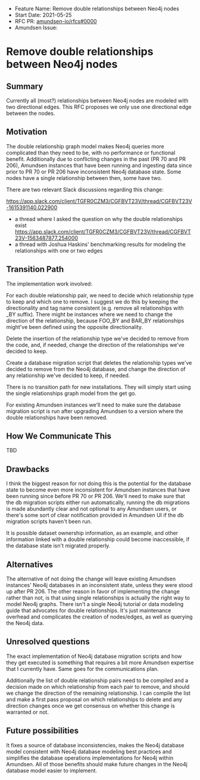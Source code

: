- Feature Name: Remove double relationships between Neo4j nodes
- Start Date: 2021-05-25
- RFC PR: [amundsen-io/rfcs#0000](https://github.com/amundsen-io/rfcs/pull/0000)
- Amundsen Issue: 

# Remove double relationships between Neo4j nodes

## Summary

Currently all (most?) relationships between Neo4j nodes are modeled with
two directional edges. This RFC proposes we only use one directional edge
between the nodes.

## Motivation

The double relationship graph model makes Neo4j queries more complicated
than they need to be, with no performance or functional benefit. Additionally
due to conflicting changes in the past (PR 70 and PR 206), Amundsen instances
that have been running and ingesting data since prior to PR 70 or PR 206 have
inconsistent Neo4j database state. Some nodes have a single relationship between
then, some have two.

There are two relevant Slack discussions regarding this change:

https://app.slack.com/client/TGFR0CZM3/CGFBVT23V/thread/CGFBVT23V-1615391140.022900
- a thread where I asked the question on why the double relationships exist
https://app.slack.com/client/TGFR0CZM3/CGFBVT23V/thread/CGFBVT23V-1563487877.254000
- a thread with Joshua Haskins' benchmarking results for modeling the relationships
  with one or two edges

## Transition Path

The implementation work involved:

For each double relationship pair, we need to decide which relationship type
to keep and which one to remove. I suggest we do this by keeping the directionality
and tag name consistent (e.g. remove all relationships with _BY suffix). There
might be instances where we need to change the direction of the relationship,
because FOO_BY and BAR_BY relationships might've been defined using the opposite
directionality.

Delete the insertion of the relationship type we've decided to remove from the
code, and, if needed, change the direction of the relationships we've decided to
keep.

Create a database migration script that deletes the relationship types we've
decided to remove from the Neo4j database, and change the direction of any
relationship we've decided to keep, if needed.

There is no transition path for new installations. They will simply start using
the single relationships graph model from the get go.

For existing Amundsen instances we'll need to make sure the database migration
script is run after upgrading Amundsen to a version where the double relationships
have been removed.

## How We Communicate This

TBD

## Drawbacks

I think the biggest reason for not doing this is the potential for the database state
to become even more inconsistent for Amundsen instances that have been running since
before PR 70 or PR 206. We'll need to make sure that the db migration scripts either
run automatically, running the db migrations is made abundantly clear and not optional
to any Amundsen users, or there's some sort of clear notification provided in Amundsen
UI if the db migration scripts haven't been run.

It is possible dataset ownership information, as an example, and other information linked
with a double relationship could become inaccessible, if the database state isn't migrated
properly.


## Alternatives

The alternative of not doing the change will leave existing Amundsen instances' Neo4j
databases in an inconsistent state, unless they were stood up after PR 206. The other
reason in favor of implementing the change rather than not, is that using single
relationships is actually the right way to model Neo4j graphs. There isn't a single
Neo4j tutorial or data modeling guide that advocates for double relationships. It's
just maintenance overhead and complicates the creation of nodes/edges, as well as
querying the Neo4j data.

## Unresolved questions

The exact implementation of Neo4j database migration scripts and how they get executed
is something that requires a bit more Amundsen expertise that I currently have. Same
goes for the communications plan.

Additionally the list of double relationship pairs need to be compiled and a decision
made on which relationship from each pair to remove, and should we change the direction
of the remaining relationship. I can compile the list and make a first pass proposal
on which relationships to delete and any direction changes once we get consensus on
whether this change is warranted or not.

## Future possibilities

It fixes a source of database inconsistencies, makes the Neo4j database model
consistent with Neo4j database modeling best practices and simplifies the database
operations implementations for Neo4j within Amundsen. All of those benefits should
make future changes in the Neo4j database model easier to implement.